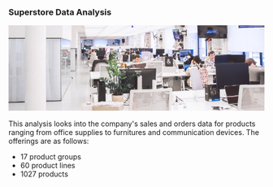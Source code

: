 ### Superstore Data Analysis

![alt text](https://github.com/atikahmd/Superstore-Sales/blob/main/visuals/header_superstore.jpg "Superstore")
 

This analysis looks into the company's sales and orders data for products ranging from office supplies to furnitures and communication devices. The offerings are as follows:

* 17 product groups
* 60 product lines
* 1027 products
